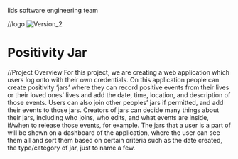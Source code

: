 lids software engineering team

//logo
![Version_2](https://github.com/user-attachments/assets/8e35b319-7437-4db6-96d5-69754af9ea87)

# Positivity Jar

//Project Overview
For this project, we are creating a web application which users log onto with their own credentials. 
On this application people can create positivity ‘jars’
where they can record positive events from their lives or their loved ones' lives 
and add the date, time, location, and description of those events. 
Users can also join other peoples’ jars if permitted, and add their events to those jars. 
Creators of jars can decide many things about their jars,
including who joins, who edits, and what events are inside, if/when to release those events, for example.
The jars that a user is a part of will be shown on a dashboard of the application, 
where the user can see them all and sort them based on certain criteria such as the date created, the type/category of jar, just to name a few.

